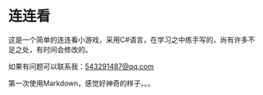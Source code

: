 # 连连看
这是一个简单的连连看小游戏，采用C#语言，在学习之中练手写的，尚有许多不足之处，有时间会修改的。  

如果有问题可以联系我：543291487@qq.com

第一次使用Markdown，感觉好神奇的样子。。。
